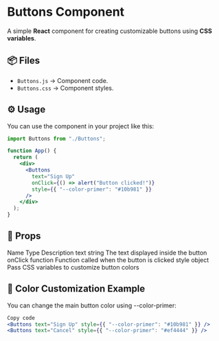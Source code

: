 # Buttons Component

A simple **React** component for creating customizable buttons using **CSS variables**.

## 📦 Files

- `Buttons.js` → Component code.
- `Buttons.css` → Component styles.

## ⚙️ Usage

You can use the component in your project like this:

```jsx
import Buttons from "./Buttons";

function App() {
  return (
    <div>
      <Buttons
        text="Sign Up"
        onClick={() => alert("Button clicked!")}
        style={{ "--color-primer": "#10b981" }}
      />
    </div>
  );
}
```
## 📝 Props
Name	Type	Description
text	string	The text displayed inside the button
onClick	function	Function called when the button is clicked
style	object	Pass CSS variables to customize button colors

## 🎨 Color Customization Example
You can change the main button color using --color-primer:

``` jsx
Copy code
<Buttons text="Sign Up" style={{ "--color-primer": "#10b981" }} />
<Buttons text="Cancel" style={{ "--color-primer": "#ef4444" }} />
```
